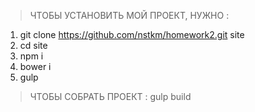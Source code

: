 ﻿> ЧТОБЫ УСТАНОВИТЬ МОЙ ПРОЕКТ, НУЖНО :

1. git clone https://github.com/nstkm/homework2.git site
2. cd site
3. npm i
4. bower i
5. gulp

> ЧТОБЫ СОБРАТЬ ПРОЕКТ :
gulp build